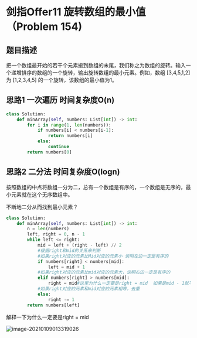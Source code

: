# 剑指Offer11 旋转数组的最小值（Problem 154)

## 题目描述

把一个数组最开始的若干个元素搬到数组的末尾，我们称之为数组的旋转。输入一个递增排序的数组的一个旋转，输出旋转数组的最小元素。例如，数组 [3,4,5,1,2] 为 [1,2,3,4,5] 的一个旋转，该数组的最小值为1。  

## 思路1 一次遍历 时间复杂度O(n)

```python
class Solution:
    def minArray(self, numbers: List[int]) -> int:
        for i in range(1, len(numbers)):
            if numbers[i] < numbers[i-1]:
                return numbers[i]
            else:
                continue
        return numbers[0]
```

## 思路2 二分法 时间复杂度O(logn)

按照数组的中点将数组一分为二，总有一个数组是有序的，一个数组是无序的，最小元素就在这个无序数组中。

不断地二分从而找到最小元素？

```python
class Solution:
    def minArray(self, numbers: List[int]) -> int:
        n = len(numbers)
        left, right = 0, n - 1
        while left <= right:
            mid = left + (right - left) // 2
            #根据right和mid的关系来判断
            #如果right对应的元素比Mid对应的元素小 说明左边一定是有序的
            if numbers[right] < numbers[mid]:
                left = mid + 1
            #如果right对应的元素比mid对应的元素大，说明右边一定是有序的
            elif numbers[right] > numbers[mid]:
                right = mid#这里为什么一定要是right = mid  如果是mid - 1就不行呢 ？？？
            #如果right对应的元素和mid对应的元素相等，去重
            else:
                right -= 1
        return numbers[left]
```

解释一下为什么一定要是right = mid

![image-20210109013319026](C:\Users\初泽良\AppData\Roaming\Typora\typora-user-images\image-20210109013319026.png)